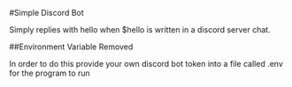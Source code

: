 #Simple Discord Bot

Simply replies with hello when $hello is written in a discord server chat.

##Environment Variable Removed

In order to do this provide your own discord bot token into a file called .env for the program to run

